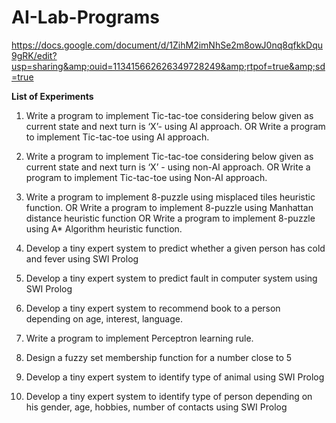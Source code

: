 # AI-Lab-Programs
https://docs.google.com/document/d/1ZihM2imNhSe2m8owJ0nq8qfkkDqu9gRK/edit?usp=sharing&amp;ouid=113415662626349728249&amp;rtpof=true&amp;sd=true


**List of Experiments**

1. Write a program to implement Tic-tac-toe considering below given as current state and next turn is ‘X’- using AI approach.
                                                           OR
   Write a program to implement Tic-tac-toe using AI approach.


2. Write a program to implement Tic-tac-toe considering below given as current state and next turn is ‘X’ - using non-AI approach.
                                                           OR
   Write a program to implement Tic-tac-toe using Non-AI approach.

3. Write a program to implement 8-puzzle using misplaced tiles heuristic function.
                                                           OR
   Write a program to implement 8-puzzle using Manhattan distance heuristic function
                                                           OR
   Write a program to implement 8-puzzle using A* Algorithm heuristic function.


4. Develop a tiny expert system to predict whether a given person has cold and fever using SWI Prolog


5. Develop a tiny expert system to predict fault in computer system using SWI Prolog


6. Develop a tiny expert system to recommend book to a person depending on age, interest, language.


7. Write a program to implement Perceptron learning rule.


8. Design a fuzzy set membership function for a number close to 5


9. Develop a tiny expert system to identify type of animal using SWI Prolog


10. Develop a tiny expert system to identify type of person depending on his gender, age, hobbies, number of contacts using SWI Prolog



